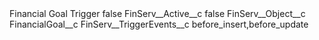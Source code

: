 <?xml version="1.0" encoding="UTF-8"?>
<CustomMetadata xmlns="http://soap.sforce.com/2006/04/metadata" xmlns:xsi="http://www.w3.org/2001/XMLSchema-instance" xmlns:xsd="http://www.w3.org/2001/XMLSchema">
    <label>Financial Goal Trigger</label>
    <protected>false</protected>
    <values>
        <field>FinServ__Active__c</field>
        <value xsi:type="xsd:boolean">false</value>
    </values>
    <values>
        <field>FinServ__Object__c</field>
        <value xsi:type="xsd:string">FinancialGoal__c</value>
    </values>
    <values>
        <field>FinServ__TriggerEvents__c</field>
        <value xsi:type="xsd:string">before_insert,before_update</value>
    </values>
</CustomMetadata>
